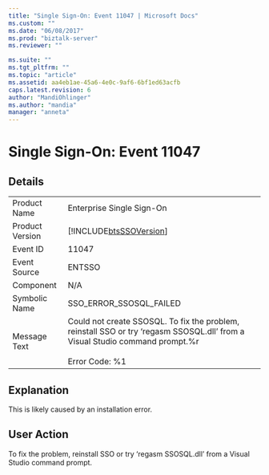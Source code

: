 ```yaml
---
title: "Single Sign-On: Event 11047 | Microsoft Docs"
ms.custom: ""
ms.date: "06/08/2017"
ms.prod: "biztalk-server"
ms.reviewer: ""

ms.suite: ""
ms.tgt_pltfrm: ""
ms.topic: "article"
ms.assetid: aa4eb1ae-45a6-4e0c-9af6-6bf1ed63acfb
caps.latest.revision: 6
author: "MandiOhlinger"
ms.author: "mandia"
manager: "anneta"
---
```

# Single Sign-On: Event 11047
## Details  
  
|                 |                                                                                                                                                         |
|-----------------|---------------------------------------------------------------------------------------------------------------------------------------------------------|
|  Product Name   |                                                                Enterprise Single Sign-On                                                                |
| Product Version |                                               [!INCLUDE[btsSSOVersion](../includes/btsssoversion-md.md)]                                                |
|    Event ID     |                                                                          11047                                                                          |
|  Event Source   |                                                                         ENTSSO                                                                          |
|    Component    |                                                                           N/A                                                                           |
|  Symbolic Name  |                                                                 SSO_ERROR_SSOSQL_FAILED                                                                 |
|  Message Text   | Could not create SSOSQL. To fix the problem, reinstall SSO or try ‘regasm SSOSQL.dll’ from a Visual Studio command prompt.%r<br /><br /> Error Code: %1 |
  
## Explanation  
 This is likely caused by an installation error.  
  
## User Action  
 To fix the problem, reinstall SSO or try ‘regasm SSOSQL.dll’ from a Visual Studio command prompt.